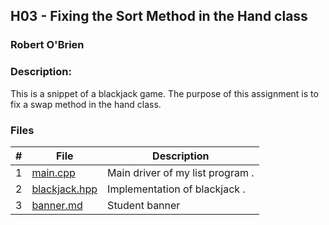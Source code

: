 ## H03 - Fixing the Sort Method in the Hand class
### Robert O'Brien
### Description:

This is a snippet of a blackjack game. The purpose of this assignment is to fix a swap method in the hand class.

### Files

|   #   | File                                                                                                    | Description                      |
| :---: | --------------------------------------------------------------------------------------------------------| -------------------------------- |
|   1   | [main.cpp](https://github.com/Robert-OBrien1/2143-OOP-OBrien/blob/master/Assignments/H03/main.cpp)      | Main driver of my list program . |
|   2   | [blackjack.hpp](https://github.com/Robert-OBrien1/2143-OOP-OBrien/blob/master/Assignments/H03/blackjack.hpp) | Implementation of blackjack    . |
|   3   | [banner.md](https://github.com/Robert-OBrien1/2143-OOP-OBrien/blob/master/Assignments/H03/banner.md)    | Student banner                   |
